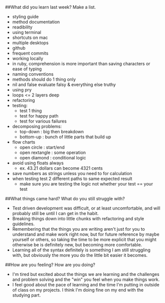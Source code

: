 ##What did you learn last week? Make a list.
* styling guide
* method documentation
* readibility
* using terminal
* shortcuts on mac
* multiple desktops
* github
* frequent commits
* working locally
* in ruby, comprehension is more important than saving characters or ease of typing
* naming conventions
* methods should do 1 thing only
* nil and false evaluate falsy & everything else truthy
* using pry
* loops <= 2 layers deep
* refactoring
* testing:
	* test 1 thing
	* test for happy path
	* test for various failures
* decomposing problems:
	* top-down : big then breakdown
	* bottom-up : bunch of little parts that build up
* flow charts
	* open circle : start/end
	* open rextangle : some operation
	* open diamond : conditional logic
* avoid using floats always
	* ex. 43.21 dollars can become 4321 cents
* save numbers as strings unless you need to for calculation
* when testing test 2 different paths to same expected result
	* make sure you are testing the logic not whether your test == your test

 ##What things came hard? What do you still struggle with?
* Test driven development was difficult, or at least uncomfortable, and will probably still be until I can get in the habit. 
* Breaking things down into little chunks with refactoring and style guidelines.
* Remembering that the things you are writing aren't just for you to understand and make work right now, but for future reference by maybe yourself or others, so taking the time to be more explicit that you might otherwise be is definitely new, but becoming more comfortable.
* Learning all of the syntax definitely is something I am still struggling with, but obviously the more you do the little bit easier it becomes.


 ##How are you feeling? How are you doing?
 * I'm tired but excited about the things we are learning and the challenges and problem solving and the "win" you feel when you make things work.
 * I feel good about the pace of learning and the time I'm putting in outside of class on my projects. I think I'm doing fine on my end with the studying part.